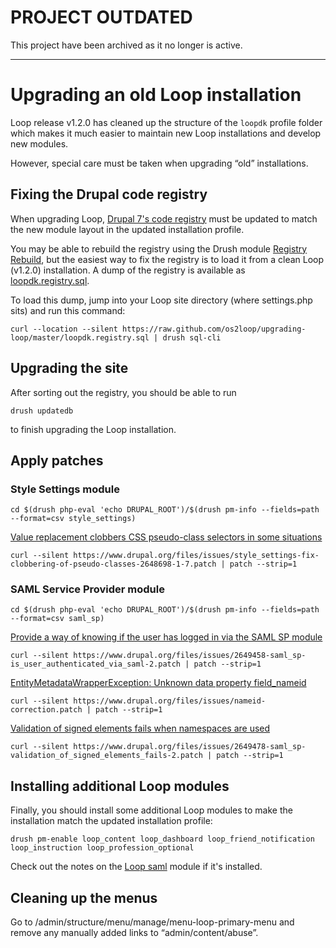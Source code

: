 # PROJECT OUTDATED

This project have been archived as it no longer is active.

-----


# Upgrading an old Loop installation

Loop release v1.2.0 has cleaned up the structure of the `loopdk`
profile folder which makes it much easier to maintain new Loop
installations and develop new modules.

However, special care must be taken when upgrading “old”
installations.


## Fixing the Drupal code registry

When upgrading Loop,
[Drupal 7's code registry](https://www.drupal.org/node/350780) must be
updated to match the new module layout in the updated installation
profile.

You may be able to rebuild the registry using the Drush module
[Registry Rebuild](https://www.drupal.org/project/registry_rebuild),
but the easiest way to fix the registry is to load it from a clean
Loop (v1.2.0) installation. A dump of the registry is available as
[loopdk.registry.sql](https://raw.github.com/os2loop/upgrading-loop/master/loopdk.registry.sql).

To load this dump, jump into your Loop site directory (where
settings.php sits) and run this command:

```
curl --location --silent https://raw.github.com/os2loop/upgrading-loop/master/loopdk.registry.sql | drush sql-cli
```

## Upgrading the site

After sorting out the registry, you should be able to run

```
drush updatedb
```

to finish upgrading the Loop installation.

## Apply patches

### Style Settings module

```
cd $(drush php-eval 'echo DRUPAL_ROOT')/$(drush pm-info --fields=path --format=csv style_settings)
```

[Value replacement clobbers CSS pseudo-class selectors in some situations](https://www.drupal.org/node/2648698)

```
curl --silent https://www.drupal.org/files/issues/style_settings-fix-clobbering-of-pseudo-classes-2648698-1-7.patch | patch --strip=1
```

### SAML Service Provider module

```
cd $(drush php-eval 'echo DRUPAL_ROOT')/$(drush pm-info --fields=path --format=csv saml_sp)
```

[Provide a way of knowing if the user has logged in via the SAML SP module](https://www.drupal.org/node/2649458)

```
curl --silent https://www.drupal.org/files/issues/2649458-saml_sp-is_user_authenticated_via_saml-2.patch | patch --strip=1
```

[EntityMetadataWrapperException: Unknown data property field_nameid](https://www.drupal.org/node/2572715)

```
curl --silent https://www.drupal.org/files/issues/nameid-correction.patch | patch --strip=1
```

[Validation of signed elements fails when namespaces are used](https://www.drupal.org/node/2649478)

```
curl --silent https://www.drupal.org/files/issues/2649478-saml_sp-validation_of_signed_elements_fails-2.patch | patch --strip=1
```

## Installing additional Loop modules

Finally, you should install some additional Loop modules to make the installation match the updated installation profile:

```
drush pm-enable loop_content loop_dashboard loop_friend_notification loop_instruction loop_profession_optional
```

Check out the notes on the [Loop saml](https://github.com/os2loop/profile/blob/master/modules/loop_saml/README.md) module if it's installed.

## Cleaning up the menus

Go to /admin/structure/menu/manage/menu-loop-primary-menu and remove any manually added links to “admin/content/abuse”.
